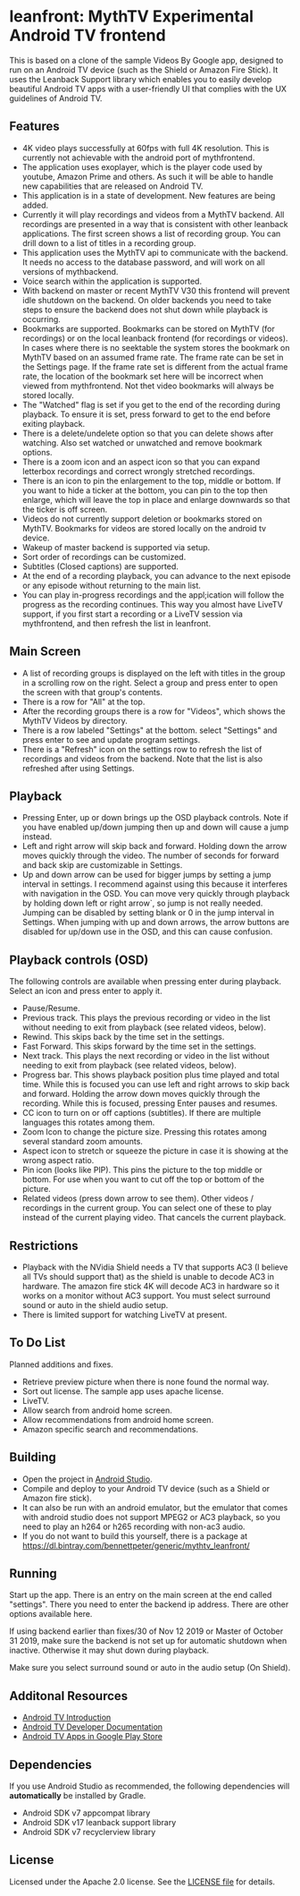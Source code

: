 # leanfront: MythTV Experimental Android TV frontend

This is based on a clone of the sample Videos By Google app, designed to run on an Android TV device (such as the Shield or Amazon Fire Stick). It uses the Leanback Support library which enables you to easily develop beautiful Android TV apps with a user-friendly UI that complies with the UX guidelines of Android TV.


## Features

- 4K video plays successfully at 60fps with full 4K resolution. This is currently not achievable with the android port of mythfrontend.
- The application uses exoplayer, which is the player code used by youtube, Amazon Prime and others. As such it will be able to handle new capabilities that are released on Android TV.
- This application is in a state of development. New features are being added.
- Currently it will play recordings and videos from a MythTV backend. All recordings are presented in a way that is consistent with other leanback applications. The first screen shows a list of recording group. You can drill down to a list of titles in a recording group.
- This application uses the MythTV api to communicate with the backend. It needs no access to the database password, and will work on all versions of mythbackend.
- Voice search within the application is supported.
- With backend on master or recent MythTV V30 this frontend will prevent idle shutdown on the backend. On older backends you need to take steps to ensure the backend does not shut down while playback is occurring.
- Bookmarks are supported. Bookmarks can be stored on MythTV (for recordings) or on the local leanback frontend (for recordings or videos). In cases where there is no seektable the system stores the bookmark on MythTV based on an assumed frame rate. The frame rate can be set in the Settings page. If the frame rate set is different from the actual frame rate, the location of the bookmark set here will be incorrect when viewed from mythfrontend. Not thet video bookmarks will always be stored locally.
- The "Watched" flag is set if you get to the end of the recording during playback. To ensure it is set, press forward to get to the end before exiting playback.
- There is a delete/undelete option so that you can delete shows after watching. Also set watched or unwatched and remove bookmark options.
- There is a zoom icon and an aspect icon so that you can expand letterbox recordings and correct wrongly stretched recordings.
- There is an icon to pin the enlargement to the top, middle or bottom. If you want to hide a ticker at the bottom, you can pin to the top then enlarge, which will leave the top in place and enlarge downwards so that the ticker is off screen.
- Videos do not currently support deletion or bookmarks stored on MythTV. Bookmarks for videos are stored locally on the android tv device.
- Wakeup of master backend is supported via setup.
- Sort order of recordings can be customized.
- Subtitles (Closed captions) are supported.
- At the end of a recording playback, you can advance to the next episode or any episode without returning to the main list.
- You can play in-progress recordings and the appl;ication will follow the progress as the recording continues. This way you almost have LiveTV support, if you first start a recording or a LiveTV session via mythfrontend, and then refresh the list in leanfront.

## Main Screen

- A list of recording groups is displayed on the left with titles in the group in a scrolling row on the right. Select a group and press enter to open the screen with that group's contents.
- There is a row for "All" at the top.
- After the recording groups there is a row for "Videos", which shows the MythTV Videos by directory.
- There is a row labeled "Settings" at the bottom. select "Settings" and press enter to see and update program settings.
- There is a "Refresh" icon on the settings row to refresh the list of recordings and videos from the backend. Note that the list is also refreshed after using Settings.

## Playback

- Pressing Enter, up or down brings up the OSD playback controls. Note if you have enabled up/down jumping then up and down will cause a jump instead.
- Left and right arrow will skip back and forward. Holding down the arrow moves quickly through the video. The number of seconds for forward and back skip are customizable in Settings.
- Up and down arrow can be used for bigger jumps by setting a jump interval in settings. I recommend against using this because it interferes with navigation in the OSD. You can move very quickly through playback by holding down left or right arrow`, so jump is not really needed. Jumping can be disabled by setting blank or 0 in the jump interval in Settings. When jumping with up and down arrows, the arrow buttons are disabled for up/down use in the OSD, and this can cause confusion.

## Playback controls (OSD)

The following controls are available when pressing enter during playback. Select an icon and press enter to apply it.

- Pause/Resume.
- Previous track. This plays the previous recording or video in the list without needing to exit from playback (see related videos, below).
- Rewind. This skips back by the time set in the settings.
- Fast Forward. This skips forward by the time set in the settings.
- Next track. This plays the next recording or video in the list without needing to exit from playback (see related videos, below).
- Progress bar. This shows playback position plus time played and total time. While this is focused you can use left and right arrows to skip back and forward. Holding the arrow down moves quickly through the recording. While this is focused, pressing Enter pauses and resumes.
- CC icon to turn on or off captions (subtitles). If there are multiple languages this rotates among them.
- Zoom Icon to change the picture size. Pressing this rotates among several standard zoom amounts.
- Aspect icon to stretch or squeeze the picture in case it is showing at the wrong aspect ratio.
- Pin icon (looks like PIP). This pins the picture to the top middle or bottom. For use when you want to cut off the top or bottom of the picture.
- Related videos (press down arrow to see them). Other videos / recordings in the current group. You can select one of these to play instead of the current playing video. That cancels the current playback.


## Restrictions

- Playback with the NVidia Shield needs a TV that supports AC3 (I believe all TVs should support that) as the shield is unable to decode AC3 in hardware. The amazon fire stick 4K will decode AC3 in hardware so it works on a monitor without AC3 support. You must select surround sound or auto in the shield audio setup.
- There is limited support for watching LiveTV at present.

## To Do List

Planned additions and fixes.

- Retrieve preview picture when there is none found the normal way.
- Sort out license. The sample app uses apache license.
- LiveTV.
- Allow search from android home screen.
- Allow recommendations from android home screen.
- Amazon specific search and recommendations.

## Building

- Open the project in [Android Studio][studio].
- Compile and deploy to your Android TV device (such as a Shield or Amazon fire stick). 
- It can also be run with an android emulator, but the emulator that comes with android studio does not support MPEG2 or AC3 playback, so you need to play an h264 or h265 recording with non-ac3 audio.
- If you do not want to build this yourself, there is a package at https://dl.bintray.com/bennettpeter/generic/mythtv_leanfront/

## Running

Start up the app. There is an entry on the main screen at the end called "settings". There you need to enter the backend ip address. There are other options available here.

If using backend earlier than fixes/30 of Nov 12 2019 or Master of October 31 2019, make sure the backend is not set up for automatic shutdown when inactive. Otherwise it may shut down during playback.

Make sure you select surround sound or auto in the audio setup (On Shield).

## Additonal Resources

- [Android TV Introduction](http://www.android.com/tv/)
- [Android TV Developer Documentation](http://developer.android.com/tv)
- [Android TV Apps in Google Play Store][store-apps]


## Dependencies

If you use Android Studio as recommended, the following dependencies will **automatically** be installed by Gradle.

- Android SDK v7 appcompat library
- Android SDK v17 leanback support library
- Android SDK v7 recyclerview library

## License

Licensed under the Apache 2.0 license. See the [LICENSE file][license] for details.

[store-apps]: https://play.google.com/store/apps/collection/promotion_3000e26_androidtv_apps_all
[studio]: https://developer.android.com/tools/studio/index.html
[getting-started]: https://developer.android.com/training/tv/start/start.html
[license]: LICENSE
